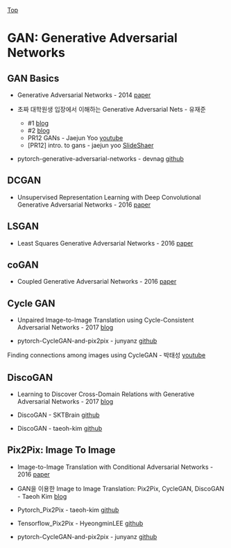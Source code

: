 [Top](index.md)

# GAN: Generative Adversarial Networks

## GAN Basics

* Generative Adversarial Networks - 2014 [paper](https://arxiv.org/pdf/1406.2661.pdf)

* 초짜 대학원생 입장에서 이해하는 Generative Adversarial Nets - 유재준
    * #1 [blog](http://jaejunyoo.blogspot.com/2017/01/generative-adversarial-nets-1.html)
    * #2 [blog](http://jaejunyoo.blogspot.com/2017/01/generative-adversarial-nets-1.html)
    * PR12 GANs - Jaejun Yoo [youtube](https://www.youtube.com/watch?v=kLDuxRtxGD8)
    * [PR12] intro. to gans - jaejun yoo [SlideShaer](https://www.slideshare.net/thinkingfactory/pr12-intro-to-gans-jaejun-yoo)

* pytorch-generative-adversarial-networks - devnag [github](https://github.com/devnag/pytorch-generative-adversarial-networks/blob/master/gan_pytorch.py)

## DCGAN

* Unsupervised Representation Learning with Deep Convolutional Generative Adversarial Networks - 2016 [paper](https://arxiv.org/pdf/1511.06434.pdf)


## LSGAN

* Least Squares Generative Adversarial Networks - 2016 [paper](https://arxiv.org/pdf/1611.04076.pdf)


## coGAN

* Coupled Generative Adversarial Networks - 2016 [paper](https://arxiv.org/pdf/1606.07536.pdf)


## Cycle GAN

* Unpaired Image-to-Image Translation using Cycle-Consistent Adversarial Networks - 2017 [blog](https://arxiv.org/pdf/1703.10593.pdf)

* pytorch-CycleGAN-and-pix2pix - junyanz [github](https://github.com/junyanz/pytorch-CycleGAN-and-pix2pix)

Finding connections among images using CycleGAN - 박태성 [youtube](https://www.youtube.com/watch?v=Fkqf3dS9Cqw&t=2799s)


## DiscoGAN

* Learning to Discover Cross-Domain Relations with Generative Adversarial Networks - 2017 [blog](https://arxiv.org/pdf/1703.05192.pdf)

* DiscoGAN - SKTBrain [github](https://github.com/SKTBrain/DiscoGAN)

* DiscoGAN - taeoh-kim [github](https://github.com/taeoh-kim/Pytorch_DiscoGAN)


## Pix2Pix: Image To Image

* Image-to-Image Translation with Conditional Adversarial Networks - 2016 [paper](https://arxiv.org/pdf/1611.07004.pdf)

* GAN을 이용한 Image to Image Translation: Pix2Pix, CycleGAN, DiscoGAN - Taeoh Kim [blog](https://taeoh-kim.github.io/blog/gan%EC%9D%84-%EC%9D%B4%EC%9A%A9%ED%95%9C-image-to-image-translation-pix2pix-cyclegan-discogan/)

* Pytorch_Pix2Pix - taeoh-kim [github](https://github.com/taeoh-kim/Pytorch_Pix2Pix)

* Tensorflow_Pix2Pix - HyeongminLEE [github](https://github.com/HyeongminLEE/Tensorflow_Pix2Pix)

* pytorch-CycleGAN-and-pix2pix - junyanz [github](https://github.com/junyanz/pytorch-CycleGAN-and-pix2pix)

